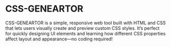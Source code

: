 # CSS-GENEARTOR
CSS-GENEARTOR is a simple, responsive web tool built with HTML and CSS that lets users visually create and preview custom CSS styles. It’s perfect for quickly designing UI elements and learning how different CSS properties affect layout and appearance—no coding required!
